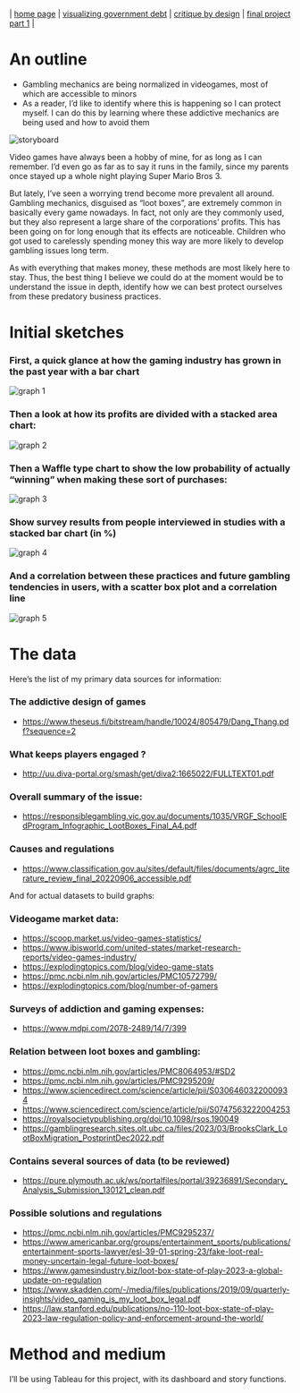 | [home page](https://h-calderon.github.io/portfolio/) | [visualizing government debt](visualizing-government-debt.md) | [critique by design](critique-by-design.md) | [final project part 1](final-project-part-1.md) |

# An outline
* Gambling mechanics are being normalized in videogames, most of which are accessible to minors
* As a reader, I’d like to identify where this is happening so I can protect myself. I can do this by learning where these addictive mechanics are being used and how to avoid them

![storyboard](storyboard.jpg)
 
Video games have always been a hobby of mine, for as long as I can remember. I’d even go as far as to say it runs in the family, since my parents once stayed up a whole night playing Super Mario Bros 3.

But lately, I’ve seen a worrying trend become more prevalent all around. Gambling mechanics, disguised as “loot boxes”, are extremely common in basically every game nowadays. In fact, not only are they commonly used, but they also represent a large share of the corporations’ profits.
This has been going on for long enough that its effects are noticeable. Children who got used to carelessly spending money this way are more likely to develop gambling issues long term.

As with everything that makes money, these methods are most likely here to stay. Thus, the best thing I believe we could do at the moment would be to understand the issue in depth, identify how we can best protect ourselves from these predatory business practices.

# Initial sketches

### First, a quick glance at how the gaming industry has grown in the past year with a bar chart


![graph 1](graph1.jpg)
 
### Then a look at how its profits are divided with a stacked area chart:

![graph 2](graph2.jpg)
 
### Then a Waffle type chart to show the low probability of actually “winning” when making these sort of purchases:

![graph 3](graph3.jpg)

### Show survey results from people interviewed in studies with a stacked bar chart (in %)

![graph 4](graph4.jpg)

### And a correlation between these practices and future gambling tendencies in users, with a scatter box plot and a correlation line

![graph 5](graph5.jpg)
 

# The data

Here’s the list of my primary data sources for information:
### The addictive design of games
* https://www.theseus.fi/bitstream/handle/10024/805479/Dang_Thang.pdf?sequence=2
### What keeps players engaged ?
* http://uu.diva-portal.org/smash/get/diva2:1665022/FULLTEXT01.pdf
### Overall summary of the issue:
* https://responsiblegambling.vic.gov.au/documents/1035/VRGF_SchoolEdProgram_Infographic_LootBoxes_Final_A4.pdf
### Causes and regulations
* https://www.classification.gov.au/sites/default/files/documents/agrc_literature_review_final_20220906_accessible.pdf

And for actual datasets to build graphs:
### Videogame market data:
* https://scoop.market.us/video-games-statistics/
* https://www.ibisworld.com/united-states/market-research-reports/video-games-industry/
* https://explodingtopics.com/blog/video-game-stats
* https://pmc.ncbi.nlm.nih.gov/articles/PMC10572799/
* https://explodingtopics.com/blog/number-of-gamers
  
### Surveys of addiction and gaming expenses:
* https://www.mdpi.com/2078-2489/14/7/399
### Relation between loot boxes and gambling:
* https://pmc.ncbi.nlm.nih.gov/articles/PMC8064953/#SD2
* https://pmc.ncbi.nlm.nih.gov/articles/PMC9295209/
* https://www.sciencedirect.com/science/article/pii/S0306460322000934
* https://www.sciencedirect.com/science/article/pii/S0747563222004253
* https://royalsocietypublishing.org/doi/10.1098/rsos.190049
* https://gamblingresearch.sites.olt.ubc.ca/files/2023/03/BrooksClark_LootBoxMigration_PostprintDec2022.pdf
### Contains several sources of data (to be reviewed)
* https://pure.plymouth.ac.uk/ws/portalfiles/portal/39236891/Secondary_Analysis_Submission_130121_clean.pdf 
### Possible solutions and regulations
* https://pmc.ncbi.nlm.nih.gov/articles/PMC9295237/
* https://www.americanbar.org/groups/entertainment_sports/publications/entertainment-sports-lawyer/esl-39-01-spring-23/fake-loot-real-money-uncertain-legal-future-loot-boxes/
* https://www.gamesindustry.biz/loot-box-state-of-play-2023-a-global-update-on-regulation
* https://www.skadden.com/-/media/files/publications/2019/09/quarterly-insights/video_gaming_is_my_loot_box_legal.pdf
* https://law.stanford.edu/publications/no-110-loot-box-state-of-play-2023-law-regulation-policy-and-enforcement-around-the-world/
  
# Method and medium
I’ll be using Tableau for this project, with its dashboard and story functions.
